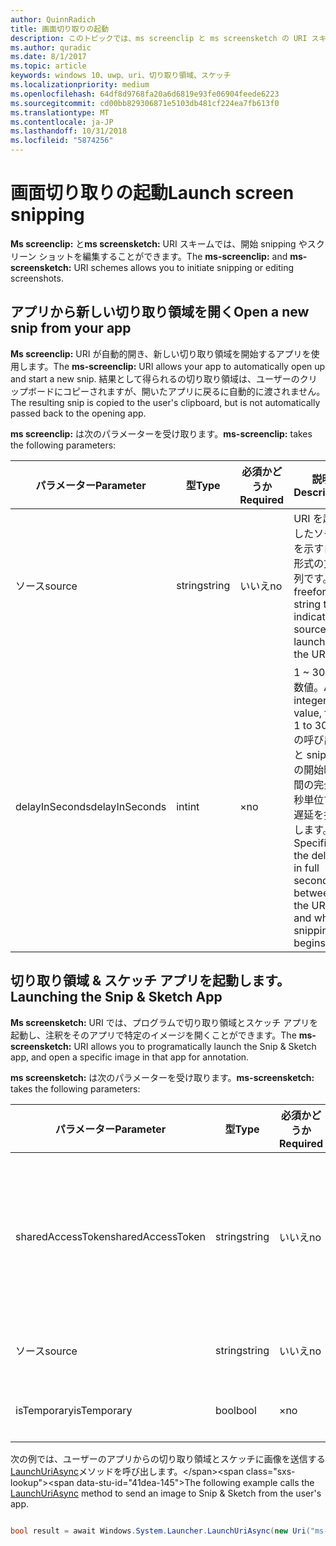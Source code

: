 ```yaml
---
author: QuinnRadich
title: 画面切り取りの起動
description: このトピックでは、ms screenclip と ms screensketch の URI スキームについて説明します。 アプリは、これらの URI スキームを使用して、切り取り領域とスケッチ アプリを起動する、または新しい切り取り領域を開くことができます。
ms.author: quradic
ms.date: 8/1/2017
ms.topic: article
keywords: windows 10、uwp、uri、切り取り領域、スケッチ
ms.localizationpriority: medium
ms.openlocfilehash: 64df8d9768fa20a6d6819e93fe06904feede6223
ms.sourcegitcommit: cd00bb829306871e5103db481cf224ea7fb613f0
ms.translationtype: MT
ms.contentlocale: ja-JP
ms.lasthandoff: 10/31/2018
ms.locfileid: "5874256"
---
```

# <a name="launch-screen-snipping"></a><span data-ttu-id="41dea-105">画面切り取りの起動</span><span class="sxs-lookup"><span data-stu-id="41dea-105">Launch screen snipping</span></span>

<span data-ttu-id="41dea-106">**Ms screenclip:** と**ms screensketch:** URI スキームでは、開始 snipping やスクリーン ショットを編集することができます。</span><span class="sxs-lookup"><span data-stu-id="41dea-106">The **ms-screenclip:** and **ms-screensketch:** URI schemes allows you to initiate snipping or editing screenshots.</span></span>

## <a name="open-a-new-snip-from-your-app"></a><span data-ttu-id="41dea-107">アプリから新しい切り取り領域を開く</span><span class="sxs-lookup"><span data-stu-id="41dea-107">Open a new snip from your app</span></span>

<span data-ttu-id="41dea-108">**Ms screenclip:** URI が自動的開き、新しい切り取り領域を開始するアプリを使用します。</span><span class="sxs-lookup"><span data-stu-id="41dea-108">The **ms-screenclip:** URI allows your app to automatically open up and start a new snip.</span></span> <span data-ttu-id="41dea-109">結果として得られるの切り取り領域は、ユーザーのクリップボードにコピーされますが、開いたアプリに戻るに自動的に渡されません。</span><span class="sxs-lookup"><span data-stu-id="41dea-109">The resulting snip is copied to the user's clipboard, but is not automatically passed back to the opening app.</span></span>

<span data-ttu-id="41dea-110">**ms screenclip:** は次のパラメーターを受け取ります。</span><span class="sxs-lookup"><span data-stu-id="41dea-110">**ms-screenclip:** takes the following parameters:</span></span>

| <span data-ttu-id="41dea-111">パラメーター</span><span class="sxs-lookup"><span data-stu-id="41dea-111">Parameter</span></span> | <span data-ttu-id="41dea-112">型</span><span class="sxs-lookup"><span data-stu-id="41dea-112">Type</span></span> | <span data-ttu-id="41dea-113">必須かどうか</span><span class="sxs-lookup"><span data-stu-id="41dea-113">Required</span></span> | <span data-ttu-id="41dea-114">説明</span><span class="sxs-lookup"><span data-stu-id="41dea-114">Description</span></span> |
| --- | --- | --- | --- |
| <span data-ttu-id="41dea-115">ソース</span><span class="sxs-lookup"><span data-stu-id="41dea-115">source</span></span> | <span data-ttu-id="41dea-116">string</span><span class="sxs-lookup"><span data-stu-id="41dea-116">string</span></span> | <span data-ttu-id="41dea-117">いいえ</span><span class="sxs-lookup"><span data-stu-id="41dea-117">no</span></span> | <span data-ttu-id="41dea-118">URI を起動したソースを示す自由形式の文字列です。</span><span class="sxs-lookup"><span data-stu-id="41dea-118">A freeform string to indicate the source that launched the URI.</span></span> |
| <span data-ttu-id="41dea-119">delayInSeconds</span><span class="sxs-lookup"><span data-stu-id="41dea-119">delayInSeconds</span></span> | <span data-ttu-id="41dea-120">int</span><span class="sxs-lookup"><span data-stu-id="41dea-120">int</span></span> | <span data-ttu-id="41dea-121">×</span><span class="sxs-lookup"><span data-stu-id="41dea-121">no</span></span> | <span data-ttu-id="41dea-122">1 ~ 30 の整数値。</span><span class="sxs-lookup"><span data-stu-id="41dea-122">An integer value, from 1 to 30.</span></span> <span data-ttu-id="41dea-123">URI の呼び出しと snipping の開始時の間の完全な秒単位で、遅延を指定します。</span><span class="sxs-lookup"><span data-stu-id="41dea-123">Specifies the delay, in full seconds, between the URI call and when snipping begins.</span></span> |

## <a name="launching-the-snip--sketch-app"></a><span data-ttu-id="41dea-124">切り取り領域 & スケッチ アプリを起動します。</span><span class="sxs-lookup"><span data-stu-id="41dea-124">Launching the Snip & Sketch App</span></span>

<span data-ttu-id="41dea-125">**Ms screensketch:** URI では、プログラムで切り取り領域とスケッチ アプリを起動し、注釈をそのアプリで特定のイメージを開くことができます。</span><span class="sxs-lookup"><span data-stu-id="41dea-125">The **ms-screensketch:** URI allows you to programatically launch the Snip & Sketch app, and open a specific image in that app for annotation.</span></span>

<span data-ttu-id="41dea-126">**ms screensketch:** は次のパラメーターを受け取ります。</span><span class="sxs-lookup"><span data-stu-id="41dea-126">**ms-screensketch:** takes the following parameters:</span></span>

| <span data-ttu-id="41dea-127">パラメーター</span><span class="sxs-lookup"><span data-stu-id="41dea-127">Parameter</span></span> | <span data-ttu-id="41dea-128">型</span><span class="sxs-lookup"><span data-stu-id="41dea-128">Type</span></span> | <span data-ttu-id="41dea-129">必須かどうか</span><span class="sxs-lookup"><span data-stu-id="41dea-129">Required</span></span> | <span data-ttu-id="41dea-130">説明</span><span class="sxs-lookup"><span data-stu-id="41dea-130">Description</span></span> |
| --- | --- | --- | --- |
| <span data-ttu-id="41dea-131">sharedAccessToken</span><span class="sxs-lookup"><span data-stu-id="41dea-131">sharedAccessToken</span></span> | <span data-ttu-id="41dea-132">string</span><span class="sxs-lookup"><span data-stu-id="41dea-132">string</span></span> | <span data-ttu-id="41dea-133">いいえ</span><span class="sxs-lookup"><span data-stu-id="41dea-133">no</span></span> | <span data-ttu-id="41dea-134">切り取り領域とスケッチ アプリで開くファイルを識別するトークンです。</span><span class="sxs-lookup"><span data-stu-id="41dea-134">A token identifying the file to open in the Snip & Sketch app.</span></span> <span data-ttu-id="41dea-135">[SharedStorageAccessManager.AddFile](https://docs.microsoft.com/uwp/api/windows.applicationmodel.datatransfer.sharedstorageaccessmanager.addfile)から取得されます。</span><span class="sxs-lookup"><span data-stu-id="41dea-135">Retrieved from [SharedStorageAccessManager.AddFile](https://docs.microsoft.com/uwp/api/windows.applicationmodel.datatransfer.sharedstorageaccessmanager.addfile).</span></span> <span data-ttu-id="41dea-136">このパラメーターを省略すると、開いているファイルを使用せず、アプリが起動します。</span><span class="sxs-lookup"><span data-stu-id="41dea-136">If this parameter is omitted, the app will be launched without a file open.</span></span> |
| <span data-ttu-id="41dea-137">ソース</span><span class="sxs-lookup"><span data-stu-id="41dea-137">source</span></span> | <span data-ttu-id="41dea-138">string</span><span class="sxs-lookup"><span data-stu-id="41dea-138">string</span></span> | <span data-ttu-id="41dea-139">いいえ</span><span class="sxs-lookup"><span data-stu-id="41dea-139">no</span></span> | <span data-ttu-id="41dea-140">URI を起動したソースを示す自由形式の文字列です。</span><span class="sxs-lookup"><span data-stu-id="41dea-140">A freeform string to indicate the source that launched the URI.</span></span> |
| <span data-ttu-id="41dea-141">isTemporary</span><span class="sxs-lookup"><span data-stu-id="41dea-141">isTemporary</span></span> | <span data-ttu-id="41dea-142">bool</span><span class="sxs-lookup"><span data-stu-id="41dea-142">bool</span></span> | <span data-ttu-id="41dea-143">×</span><span class="sxs-lookup"><span data-stu-id="41dea-143">no</span></span> | <span data-ttu-id="41dea-144">場合は、画面スケッチが True に設定は、開いた後、ファイルを削除しようとしています。</span><span class="sxs-lookup"><span data-stu-id="41dea-144">If set to True, Screen Sketch will try to delete the file after opening it.</span></span> |

<span data-ttu-id="41dea-145">次の例では、ユーザーのアプリからの切り取り領域とスケッチに画像を送信する[LaunchUriAsync](https://docs.microsoft.com/uwp/api/Windows.System.Launcher#Windows_System_Launcher_LaunchUriAsync_Windows_Foundation_Uri_)メソッドを呼び出します。</span><span class="sxs-lookup"><span data-stu-id="41dea-145">The following example calls the [LaunchUriAsync](https://docs.microsoft.com/uwp/api/Windows.System.Launcher#Windows_System_Launcher_LaunchUriAsync_Windows_Foundation_Uri_) method to send an image to Snip & Sketch from the user's app.</span></span>

```csharp

bool result = await Windows.System.Launcher.LaunchUriAsync(new Uri("ms-screensketch:edit?source=MyApp&isTemporary=false&sharedAccessToken=2C37ADDA-B054-40B5-8B38-11CED1E1A2D"));

```